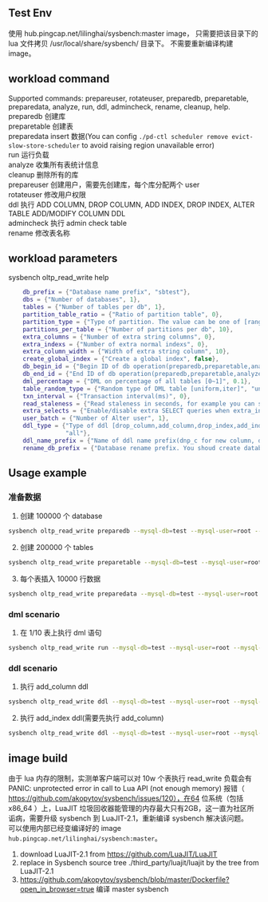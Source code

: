 ## Test Env
使用 hub.pingcap.net/lilinghai/sysbench:master image，
只需要把该目录下的 lua 文件拷贝 /usr/local/share/sysbench/ 目录下。 不需要重新编译构建 image。 

## workload command
Supported commands: prepareuser, rotateuser, preparedb, preparetable, preparedata, analyze, run, ddl, admincheck, rename, cleanup, help.   
preparedb 创建库  
preparetable 创建表  
preparedata insert 数据(You can config ```./pd-ctl scheduler remove evict-slow-store-scheduler``` to avoid raising region unavailable error)  
run 运行负载  
analyze 收集所有表统计信息  
cleanup 删除所有的库  
prepareuser 创建用户，需要先创建库，每个库分配两个 user  
rotateuser 修改用户权限  
ddl 执行 ADD COLUMN, DROP COLUMN, ADD INDEX, DROP INDEX, ALTER TABLE ADD/MODIFY COLUMN DDL  
admincheck 执行 admin check table  
rename 修改表名称  

## workload parameters
sysbench oltp_read_write help
```lua
    db_prefix = {"Database name prefix", "sbtest"},
    dbs = {"Number of databases", 1},
    tables = {"Number of tables per db", 1},
    partition_table_ratio = {"Ratio of partition table", 0},
    partition_type = {"Type of partition. The value can be one of [range,list,hash]", "hash"},
    partitions_per_table = {"Number of partitions per db", 10},
    extra_columns = {"Number of extra string columns", 0},
    extra_indexs = {"Number of extra normal indexs", 0},
    extra_column_width = {"Width of extra string column", 10},
    create_global_index = {"Create a global index", false},
    db_begin_id = {"Begin ID of db operation(preparedb,preparetable,analyze,cleanup,ddl)", 1},
    db_end_id = {"End ID of db operation(preparedb,preparetable,analyze,cleanup,ddl), 0 means dbs", 0},
    dml_percentage = {"DML on percentage of all tables [0~1]", 0.1},
    table_random_type = {"Random type of DML table [uniform,iter]", "uniform"},
    txn_interval = {"Transaction interval(ms)", 0},
    read_staleness = {"Read staleness in seconds, for example you can set -5", 0},
    extra_selects = {"Enable/disable extra SELECT queries when extra_indexs > 0", false},
    user_batch = {"Number of Alter user", 1},
    ddl_type = {"Type of ddl [drop_column,add_column,drop_index,add_index,change_column_type,all], all means all ddls",
                "all"},
    ddl_name_prefix = {"Name of ddl name prefix(dnp_c for new column, dnp_i for new index)", "dnp"},
    rename_db_prefix = {"Database rename prefix. You shoud create databases before rename", "rnsbtest"},
```

## Usage example  
### 准备数据
1. 创建 100000 个 database  
```bash
sysbench oltp_read_write preparedb --mysql-db=test --mysql-user=root --mysql-password="" --mysql-host=10.104.104.44 --mysql-port=4000 --db_prefix=sbtest --dbs=100000 --tables=2 --table_size=10000 --threads=64
```
2. 创建 200000 个 tables  
```bash
sysbench oltp_read_write preparetable --mysql-db=test --mysql-user=root --mysql-password="" --mysql-host=10.104.104.44 --mysql-port=4000 --db_prefix=sbtest --dbs=100000 --tables=2 --table_size=10000 --threads=64
```
3. 每个表插入 10000 行数据  
```bash
sysbench oltp_read_write preparedata --mysql-db=test --mysql-user=root --mysql-password="" --mysql-host=10.104.104.44 --mysql-port=4000 --db_prefix=sbtest --dbs=100000 --tables=2 --table_size=10000 --threads=64
```

### dml scenario
1. 在 1/10 表上执行 dml 语句  
```bash
sysbench oltp_read_write run --mysql-db=test --mysql-user=root --mysql-password="" --mysql-host=10.104.104.44 --mysql-port=4000 --db_prefix=sbtest --dbs=100000 --tables=2 --table_size=10000 --threads=64 --dml_percentage=0.1
```

### ddl scenario
1. 执行 add_column ddl  
```bash
sysbench oltp_read_write ddl --mysql-db=test --mysql-user=root --mysql-password="" --mysql-host=10.104.104.44 --mysql-port=4000 --db_prefix=sbtest --dbs=100000 --tables=2 --table_size=10000 --threads=64 --ddl_type=add_column
```
2. 执行 add_index ddl(需要先执行 add_column)  
```bash
sysbench oltp_read_write ddl --mysql-db=test --mysql-user=root --mysql-password="" --mysql-host=10.104.104.44 --mysql-port=4000 --db_prefix=sbtest --dbs=100000 --tables=2 --table_size=10000 --threads=64 --ddl_type=add_index
```

## image build
由于 lua 内存的限制，实测单客户端可以对 10w 个表执行 read_write 负载会有 PANIC: unprotected error in call to Lua API (not enough memory) 报错（
https://github.com/akopytov/sysbench/issues/120），在64 位系统（包括 x86_64 ）上，LuaJIT 垃圾回收器能管理的内存最大只有2GB，这一直为社区所诟病，需要升级 sysbench 到 LuaJIT-2.1，重新编译 sysbench 解决该问题。  
可以使用内部已经变编译好的 image `hub.pingcap.net/lilinghai/sysbench:master`。

1. download LuaJIT-2.1 from https://github.com/LuaJIT/LuaJIT
2. replace in Sysbench source tree ./third_party/luajit/luajit by the tree from LuaJIT-2.1
3. https://github.com/akopytov/sysbench/blob/master/Dockerfile?open_in_browser=true 编译 master sysbench
